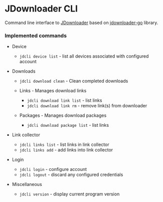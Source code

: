 # JDownloader CLI

Command line interface to [JDownloader](https://jdownloader.org/) based
on [jdownloader-go](https://github.com/rkosegi/jdownloader-go) library.

### Implemented commands

- Device
    - `jdcli device list` - list all devices associated with configured account


- Downloads
    - `jdcli download clean` - Clean completed downloads

    - Links - Manages download links
        - `jdcli download link list` - list links
        - `jdcli download link rm` - remove link(s) from downloader

    - Packages - Manages download packages
        - `jdcli download package list` - list links


- Link collector
    - `jdcli links list` - list links in link collector
    - `jdcli links add` - add links into link collector


- Login
    - `jdcli login` - configure account
    - `jdcli logout` - discard any configured credentials

- Miscellaneous
    - `jdcli version` - display current program version

